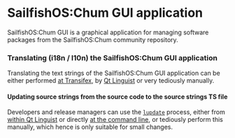 # SailfishOS:Chum GUI application
SailfishOS:Chum GUI is a graphical application for managing software packages from the SailfishOS:Chum community repository.

### Translating (i18n / l10n) the SailfishOS:Chum GUI application
Translating the text strings of the SailfishOS:Chum GUI application can be either performed [at Transifex](https://www.transifex.com/olf/sailfishos-chum-gui/dashboard/), by [Qt Linguist](https://doc.qt.io/qt-5/linguist-translators.html) or very tediously manually.

#### Updating source strings from the source code to the source strings TS file
Developers and release managers can use the [`lupdate`](https://linux.die.net/man/1/lupdate) process, either from [within Qt Linguist](https://doc.qt.io/qtcreator/creator-editor-external.html) or directly [at the command line](https://doc.qt.io/qt-5/linguist-manager.html), or tediously perform this manually, which hence is only suitable for small changes.
